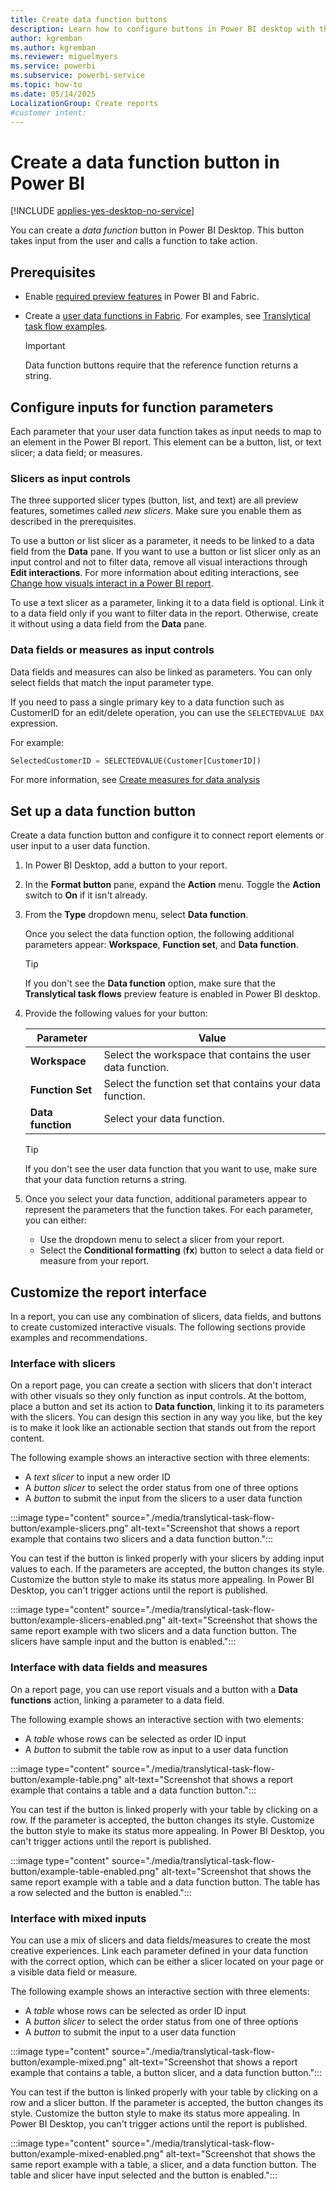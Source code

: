```yaml
---
title: Create data function buttons
description: Learn how to configure buttons in Power BI desktop with the data function action to enable translytical task flows.
author: kgremban
ms.author: kgremban
ms.reviewer: miguelmyers
ms.service: powerbi
ms.subservice: powerbi-service
ms.topic: how-to
ms.date: 05/14/2025
LocalizationGroup: Create reports
#customer intent:
---
```


# Create a data function button in Power BI

[!INCLUDE [applies-yes-desktop-no-service](../includes/applies-yes-desktop-no-service.md)]

You can create a *data function* button in Power BI Desktop. This button takes input from the user and calls a function to take action.

## Prerequisites

* Enable [required preview features](./translytical-task-flow-overview.md) in Power BI and Fabric.
* Create a [user data functions in Fabric](/fabric/data-engineering/user-data-functions/user-data-functions-overview). For examples, see [Translytical task flow examples](https://gist.github.com/Sujata994/c354ec8d0821e875e45c86f2bd1d5cc8).

  >[!IMPORTANT]
  >Data function buttons require that the reference function returns a string.

## Configure inputs for function parameters

Each parameter that your user data function takes as input needs to map to an element in the Power BI report. This element can be a button, list, or text slicer; a data field; or measures.

### Slicers as input controls

The three supported slicer types (button, list, and text) are all preview features, sometimes called *new slicers*. Make sure you enable them as described in the prerequisites.

To use a button or list slicer as a parameter, it needs to be linked to a data field from the **Data** pane. If you want to use a button or list slicer only as an input control and not to filter data, remove all visual interactions through **Edit interactions**. For more information about editing interactions, see [Change how visuals interact in a Power BI report](./service-reports-visual-interactions.md).

To use a text slicer as a parameter, linking it to a data field is optional. Link it to a data field only if you want to filter data in the report. Otherwise, create it without using a data field from the **Data** pane. 

### Data fields or measures as input controls

Data fields and measures can also be linked as parameters. You can only select fields that match the input parameter type. 

If you need to pass a single primary key to a data function such as CustomerID for an edit/delete operation, you can use the `SELECTEDVALUE DAX` expression. 

For example: 

```sql
SelectedCustomerID = SELECTEDVALUE(Customer[CustomerID]) 
```

For more information, see [Create measures for data analysis](../transform-model/desktop-measures.md)

## Set up a data function button

Create a data function button and configure it to connect report elements or user input to a user data function.

1. In Power BI Desktop, add a button to your report.
1. In the **Format button** pane, expand the **Action** menu. Toggle the **Action** switch to **On** if it isn't already.
1. From the **Type** dropdown menu, select **Data function**.

   Once you select the data function option, the following additional parameters appear: **Workspace**, **Function set**, and **Data function**.

   >[!TIP]
   >If you don't see the **Data function** option, make sure that the **Translytical task flows** preview feature is enabled in Power BI desktop.

1. Provide the following values for your button:

   | Parameter | Value |
   | --------- | ----- |
   | **Workspace** | Select the workspace that contains the user data function. |
   | **Function Set** | Select the function set that contains your data function. |
   | **Data function** | Select your data function. |

   >[!TIP]
   >If you don't see the user data function that you want to use, make sure that your data function returns a string.

1. Once you select your data function, additional parameters appear to represent the parameters that the function takes. For each parameter, you can either: 

   * Use the dropdown menu to select a slicer from your report.
   * Select the **Conditional formatting** (**fx**) button to select a data field or measure from your report. 

## Customize the report interface

In a report, you can use any combination of slicers, data fields, and buttons to create customized interactive visuals. The following sections provide examples and recommendations.

### Interface with slicers

On a report page, you can create a section with slicers that don't interact with other visuals so they only function as input controls. At the bottom, place a button and set its action to **Data function**, linking it to its parameters with the slicers. You can design this section in any way you like, but the key is to make it look like an actionable section that stands out from the report content. 

The following example shows an interactive section with three elements:

* A *text slicer* to input a new order ID
* A *button slicer* to select the order status from one of three options
* A *button* to submit the input from the slicers to a user data function 

:::image type="content" source="./media/translytical-task-flow-button/example-slicers.png" alt-text="Screenshot that shows a report example that contains two slicers and a data function button.":::

You can test if the button is linked properly with your slicers by adding input values to each. If the parameters are accepted, the button changes its style. Customize the button style to make its status more appealing. In Power BI Desktop, you can't trigger actions until the report is published.

:::image type="content" source="./media/translytical-task-flow-button/example-slicers-enabled.png" alt-text="Screenshot that shows the same report example with two slicers and a data function button. The slicers have sample input and the button is enabled.":::

### Interface with data fields and measures

On a report page, you can use report visuals and a button with a **Data functions** action, linking a parameter to a data field.

The following example shows an interactive section with two elements:

* A *table* whose rows can be selected as order ID input
* A *button* to submit the table row as input to a user data function

:::image type="content" source="./media/translytical-task-flow-button/example-table.png" alt-text="Screenshot that shows a report example that contains a table and a data function button.":::

You can test if the button is linked properly with your table by clicking on a row. If the parameter is accepted, the button changes its style. Customize the button style to make its status more appealing. In Power BI Desktop, you can't trigger actions until the report is published.

:::image type="content" source="./media/translytical-task-flow-button/example-table-enabled.png" alt-text="Screenshot that shows the same report example with a table and a data function button. The table has a row selected and the button is enabled.":::

### Interface with mixed inputs

You can use a mix of slicers and data fields/measures to create the most creative experiences. Link each parameter defined in your data function with the correct option, which can be either a slicer located on your page or a visible data field or measure.

The following example shows an interactive section with three elements:

* A *table* whose rows can be selected as order ID input
* A *button slicer* to select the order status from one of three options
* A *button* to submit the input to a user data function 

:::image type="content" source="./media/translytical-task-flow-button/example-mixed.png" alt-text="Screenshot that shows a report example that contains a table, a button slicer, and a data function button.":::

You can test if the button is linked properly with your table by clicking on a row and a slicer button. If the parameter is accepted, the button changes its style. Customize the button style to make its status more appealing. In Power BI Desktop, you can't trigger actions until the report is published.

:::image type="content" source="./media/translytical-task-flow-button/example-mixed-enabled.png" alt-text="Screenshot that shows the same report example with a table, a slicer, and a data function button. The table and slicer have input selected and the button is enabled.":::
